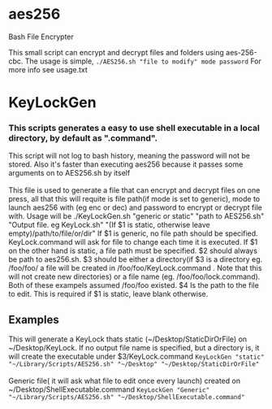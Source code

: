 # aes256
Bash File Encrypter

This small script can encrypt and decrypt files and folders using aes-256-cbc. The usage is simple, `./AES256.sh "file to modify" mode password` For more info see usage.txt

# KeyLockGen
### This scripts generates a easy to use shell executable in a local directory, by default as ".command". 
This script will not log to bash history, meaning the password will not be stored. Also it's faster than executing aes256 because it passes some arguments on to AES256.sh by itself<br><br>
This file is used to generate a file that can encrypt and decrypt files on one press, all that this will requite is file path(if mode is set to generic), mode to launch aes256 with (eg enc or dec) and password to encrypt or decrypt file with.
Usage will be ./KeyLockGen.sh "generic or static" "path to AES256.sh" "Output file. eg KeyLock.sh" "(If $1 is static, otherwise leave empty)/path/to/file/or/dir" 
If $1 is generic, no file path should be specified. KeyLock.command will ask for file to change each time it is executed.
If $1 on the other hand is static, a file path must be specified.
$2 should always be path to aes256.sh.
$3 should be either a directory(if $3 is a directory eg. /foo/foo/ a file will be created in /foo/foo/KeyLock.command . Note that this will not create new directories) or a file name (eg. /foo/foo/lock.command). Both of these exampels assumed /foo/foo existed.
$4 Is the path to the file to edit. This is required if $1 is static, leave blank otherwise.


## Examples
This will generate a KeyLock thats static (~/Desktop/StaticDirOrFile) on ~/Desktop/KeyLock. If no output file name is specified, but a directory is, it will create the executable under $3/KeyLock.command
`KeyLockGen "static" "~/Library/Scripts/AES256.sh" "~/Desktop" "~/Desktop/StaticDirOrFile"`
<br><br>
Generic file( it will ask what file to edit once every launch) created on ~/Desktop/ShellExecutable.command
`KeyLockGen "Generic" "~/Library/Scripts/AES256.sh" "~/Desktop/ShellExecutable.command"`
